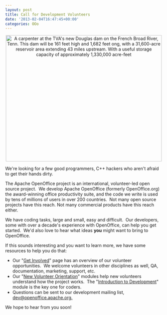 ```yaml
---
layout: post
title: Call for Development Volunteers
date: '2013-02-04T16:47:45+00:00'
categories: OOo
---
```

<div align="center"><a title="A carpenter at the TVA's new Douglas dam on the French Broad River, Tenn. This dam will be 161 feet high and 1,682 feet ong, with a 31,600-acre reservoir area extending 43 miles upstream. With a useful storage capacity of approximately 1,330,000 acre-feet by The Library of Congress, on Flickr" href="http://www.flickr.com/photos/library_of_congress/2179849362/"><img width="500" height="404" alt="A carpenter at the TVA's new Douglas dam on the French Broad River, Tenn. This dam will be 161 feet high and 1,682 feet ong, with a 31,600-acre reservoir area extending 43 miles upstream. With a useful storage capacity of approximately 1,330,000 acre-feet" src="http://farm3.staticflickr.com/2177/2179849362_af4b0f1a48.jpg" /></a></div> 
  <p> </p> 
  <p> </p> 
  <p>We're looking for a few good programmers, C++ hackers who aren't afraid to get their hands dirty.&nbsp; </p> 
  <p>The Apache OpenOffice project is an international, volunteer-led open source project.&nbsp; We develop Apache OpenOffice (formerly OpenOffice.org) the award-winning office productivity suite, and the code we write is used by tens of millions of users in over 200 countries.&nbsp; Not many open source projects have this reach. Not many commercial products have this reach either.</p> 
  <p>We have coding tasks, large and small, easy and difficult.&nbsp; Our developers, some with over a decade's experience with OpenOffice, can help you get started.&nbsp; We'd also love to hear what ideas <b>you</b> might want to bring to OpenOffice.&nbsp; </p> 
  <p>If this sounds interesting and you want to learn more, we have some resources to help you do that:</p> 
  <ul> 
    <li>Our &quot;<a href="http://openoffice.apache.org/get-involved.html">Get Involved</a>&quot; page has an overview of our volunteer opportunities.&nbsp; We welcome volunteers in other disciplines as well, QA, documentation, marketing, support, etc.</li> 
    <li>Our &quot;<a href="http://openoffice.apache.org/orientation/index.html">New Volunteer Orientation</a>&quot; modules help new volunteers understand how the project works.&nbsp; The &quot;<a href="http://openoffice.apache.org/orientation/intro-development.html">Introduction to Development</a>&quot; module is the key one for coders.</li> 
    <li>Questions can be sent to our development mailing list, <a href="http://openoffice.apache.org">dev@openoffice.apache.org.</a> </li> 
  </ul> 
  <p>We hope to hear from you soon!<br /></p>
